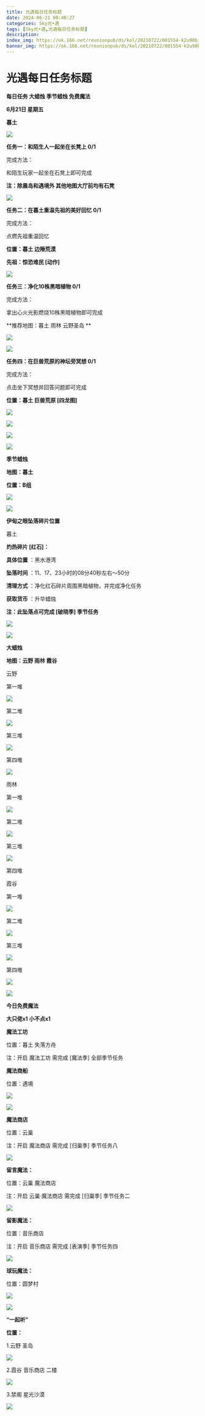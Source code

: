 ```yaml
---
title: 光遇每日任务标题
date: 2024-06-21 00:48:27
categories: Sky光•遇
tags: [Sky光•遇,光遇每日任务标题]
description: 
index_img: https://ok.166.net/reunionpub/ds/kol/20210722/001554-k2u90bj7ay.png?imageView&thumbnail=600x0&type=jpg
banner_img: https://ok.166.net/reunionpub/ds/kol/20210722/001554-k2u90bj7ay.png?imageView&thumbnail=600x0&type=jpg
---
```

# 光遇每日任务标题
**每日任务 大蜡烛 季节蜡烛 免费魔法**

 **6月21日 星期五**

 **暮土**

![](https://img.166.net/reunionpub/ds/kol_server/20240621/000945-r25cdflyvu.jpg)

 **任务一：和陌生人一起坐在长凳上 0/1**

完成方法：

和陌生玩家一起坐在石凳上即可完成

 **注：除晨岛和遇境外 其他地图大厅前均有石凳**

![](https://img.166.net/reunionpub/ds/kol_server/20240621/000130-lriuhycf74.jpg)

 **任务二：在暮土重温先祖的美好回忆 0/1**

完成方法：

点燃先祖重温回忆

 **位置：暮土 边陲荒漠**

 **先祖：惊恐难民 [动作]**

![](https://img.166.net/reunionpub/ds/kol_server/20240621/000149-yhj561u4zi.jpeg)

 **任务三：净化10株黑暗植物 0/1**

完成方法：

拿出心火光影燃烧10株黑暗植物即可完成

 **推荐地图：暮土 雨林 云野圣岛   **

![](https://img.166.net/reunionpub/ds/kol_server/20240621/000200-1tv0h38f2y.jpg)

![](https://img.166.net/reunionpub/ds/kol_server/20240621/000205-k5npu71o2s.jpeg)

 **任务四：在巨兽荒原的神坛旁冥想 0/1**

完成方法：

点击坐下冥想并回答问题即可完成

 **位置：暮土 巨兽荒原 [四龙图]**

![](https://img.166.net/reunionpub/ds/kol_server/20240621/000220-ibssvh59ot.jpeg)

![](https://img.166.net/reunionpub/ds/kol_server/20240621/000226-7qyfp9r5go.jpeg)

![](https://img.166.net/reunionpub/ds/kol_server/20240621/000230-htir6qdsw8.jpeg)

![](https://img.166.net/reunionpub/ds/kol/20240127/072230-kr6zdftygs.png)

 **季节蜡烛**

 **地图：暮土**

 **位置：B组**

![](https://img.166.net/reunionpub/ds/kol_server/20240620/235424-5efdplt1as.jpg)

![](https://img.166.net/reunionpub/ds/kol/20240127/072300-y4gsrkwvcm.png)

 **伊甸之眼坠落碎片位置**

暮土

 **灼热碎片 [红石]：**

 **具体位置** ：黑水港湾

 **坠落时间** ：11、17、23小时的08分40秒左右～50分

 **清理方式** ：净化红石碎片周围黑暗植物，并完成净化任务

 **获取货币** ：升华蜡烛

 **注：此坠落点可完成  [破晓季] 季节任务**

![](https://img.166.net/reunionpub/ds/kol_server/20240621/000633-4dneo3pr7c.jpeg)

![](https://img.166.net/reunionpub/ds/kol/20240127/072300-y4gsrkwvcm.png)

 **大蜡烛**

 **地图：云野 雨林 霞谷**

云野

第一堆

![](https://img.166.net/reunionpub/ds/kol_server/20240621/001415-sw9l1zaeu3.jpg)

第二堆

![](https://img.166.net/reunionpub/ds/kol_server/20240621/001422-favp9z5n3e.jpg)

第三堆

![](https://img.166.net/reunionpub/ds/kol_server/20240621/001431-4ei7vawrou.jpg)

第四堆

![](https://img.166.net/reunionpub/ds/kol_server/20240621/001437-t0qluo8k2w.jpg)

雨林

第一堆

![](https://img.166.net/reunionpub/ds/kol_server/20240620/235523-uw8me9lnad.jpg)

第二堆

![](https://img.166.net/reunionpub/ds/kol_server/20240620/235532-23zbsioleq.jpg)

第三堆

![](https://img.166.net/reunionpub/ds/kol_server/20240620/235540-an8iskqyrp.jpg)

第四堆

霞谷

第一堆

![](https://img.166.net/reunionpub/ds/kol_server/20240621/001509-1r4a5tifo0.jpg)

第二堆

![](https://img.166.net/reunionpub/ds/kol_server/20240621/001517-458yrqultk.jpg)

第三堆

![](https://img.166.net/reunionpub/ds/kol_server/20240621/001522-hds7z06bkj.jpg)

第四堆

![](https://img.166.net/reunionpub/ds/kol_server/20240621/001529-a2jv34p6t5.jpg)

 **![](https://img.166.net/reunionpub/ds/kol/20231014/004048-gyt2imp830.png)**

 **今日免费魔法**

 **大只佬x1 小不点x1**

 **魔法工坊**

位置：暮土 失落方舟

注：开启 魔法工坊 需完成 [魔法季] 全部季节任务

 **魔法商船**

位置：遇境

 **![](https://img.166.net/reunionpub/ds/kol/20231014/004605-qmuiowanf4.png)**

![](https://img.166.net/reunionpub/ds/kol_server/20240620/235633-jasnqmse3h.jpg)

 **魔法商店**

位置：云巢

注：开启 魔法商店 需完成 [归巢季] 季节任务八

![](https://img.166.net/reunionpub/ds/kol_server/20240620/235622-jzidgl3b5k.jpg)

 **留言魔法：**

位置：云巢 魔法商店

注：开启 云巢·魔法商店 需完成 [归巢季] 季节任务二

![](https://img.166.net/reunionpub/ds/kol/20240104/233540-rs5n8klws2.jpg)

 **留影魔法：**

位置：音乐商店

注：开启 音乐商店 需完成 [表演季] 季节任务四

![](https://img.166.net/reunionpub/ds/kol/20240428/232643-hrkcnvb1jq.jpeg)

 **球玩魔法：**

位置：圆梦村

 **![](https://img.166.net/reunionpub/ds/kol/20231014/005022-4hnlvzm7iu.png)**

 **![](https://img.166.net/reunionpub/ds/kol/20231220/070757-w9oeg612sl.png)**

 **“一起听”**

 **位置：**

1.云野 圣岛

**![](https://img.166.net/reunionpub/ds/kol/20231220/071109-so6aef3jyr.jpeg)**

2.霞谷 音乐商店 二楼

**![](https://img.166.net/reunionpub/ds/kol/20231220/071120-naym3f5u4g.jpeg)**

3.禁阁 星光沙漠

 **![](https://img.166.net/reunionpub/ds/kol/20231220/071136-p6b05krfu4.png)**

